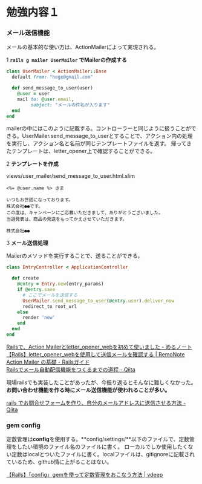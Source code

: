 # 勉強内容１

### メール送信機能

メールの基本的な使い方は、ActionMailerによって実現される。  

1 **```rails g mailer UserMailer``` でMailerの作成する**

```rb
class UserMailer < ActionMailer::Base
  default from: "hoge@gmail.com"

  def send_message_to_user(user)
    @user = user
    mail to: @user.email,
         subject: "メールの件名が入ります"    
  end
end
```

mailerの中にはこのように記載する。コントローラーと同じように扱うことができる。UserMailer.send_message_to_userとすることで、アクション内の処理を実行し、アクション名と名前が同じテンプレートファイルを返す。
帰ってきたテンプレートは、letter_opener上で確認することができる。

2  **テンプレートを作成**

views/user_mailer/send_message_to_user.html.slim
```
<%= @user.name %> さま

いつもお世話になっております。
株式会社●●です。
この度は、キャンペーンにご応募いただきまして、ありがとうございました。
当選発表は、商品の発送をもってかえさせていただきます。

株式会社●●
```

3 **メール送信処理**

Mailerのメソッドを実行することで、送ることができる。

```rb
class EntryController < ApplicationController

  def create
    @entry = Entry.new(entry_params)
    if @entry.save
      # ここでメールを送信する
      UserMailer.send_message_to_user(@entry.user).deliver_now
      redirect_to root_url
    else
      render 'new'
    end
  end
end
```

[Railsで、Action Mailerとletter\_opener\_webを初めて使いました \- めるノート](http://c5meru.hatenablog.jp/entry/2018/07/29/200011)  
[【Rails】letter\_opener\_webを使用して送信メールを確認する \| RemoNote](https://remonote.jp/rails-letter-opener-web-mail)  
[Action Mailer の基礎 \- Railsガイド](https://railsguides.jp/action_mailer_basics.html)  
[Railsでメール自動配信機能をつくるまでの道程 \- Qiita](https://qiita.com/Yama-to/items/823baf26bba3193712ea)

現場railsでも実装したことがあったが、今振り返るとそんなに難しくなかった。**お問い合わせ機能を作る時にメール送信機能が使われることが多い。**

[rails でお問合せフォームを作り、自分のメールアドレスに送信させる方法 \- Qiita](https://qiita.com/george022497/items/30a360baca14b33b4602)

### gem config

定数管理は**config**を使用する。**config/settings/**以下のファイルで、定数管理をしたい環境のファイル名のファイルに書く。
ローカルでしか使用したくない定数はlocalとついたファイルに書く。localファイルは、gitignoreに記載されているため、github情に上がることはない。

[【Rails】「config」gemを使って定数管理をおこなう方法 \| vdeep](http://vdeep.net/rubyonrails-config-gem)
